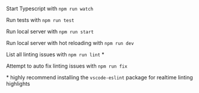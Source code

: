 Start Typescript with `npm run watch`

Run tests with `npm run test`

Run local server with `npm run start`

Run local server with hot reloading with `npm run dev`

List all linting issues with `npm run lint` *

Attempt to auto fix linting issues with `npm run fix`

\* highly recommend installing the `vscode-eslint` package for realtime linting highlights
